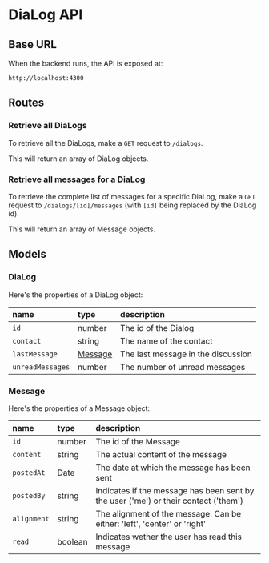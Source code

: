 # DiaLog API

## Base URL

When the backend runs, the API is exposed at:

```
http://localhost:4300
```

## Routes

### Retrieve all DiaLogs

To retrieve all the DiaLogs, make a `GET` request to `/dialogs`.

This will return an array of DiaLog objects.

### Retrieve all messages for a DiaLog

To retrieve the complete list of messages for a specific DiaLog, make a `GET` request to `/dialogs/[id]/messages` (with `[id]` being replaced by the DiaLog id).

This will return an array of Message objects.

## Models

### DiaLog

Here's the properties of a DiaLog object:

| name             | type                | description                        |
| :--------------- | :------------------ | :--------------------------------- |
| `id`             | number              | The id of the Dialog               |
| `contact`        | string              | The name of the contact            |
| `lastMessage`    | [Message](#message) | The last message in the discussion |
| `unreadMessages` | number              | The number of unread messages      |

### Message

Here's the properties of a Message object:

| name        | type    | description                                                                         |
| :---------- | :------ | :---------------------------------------------------------------------------------- |
| `id`        | number  | The id of the Message                                                               |
| `content`   | string  | The actual content of the message                                                   |
| `postedAt`  | Date    | The date at which the message has been sent                                         |
| `postedBy`  | string  | Indicates if the message has been sent by the user ('me') or their contact ('them') |
| `alignment` | string  | The alignment of the message. Can be either: 'left', 'center' or 'right'            |
| `read`      | boolean | Indicates wether the user has read this message                                     |
